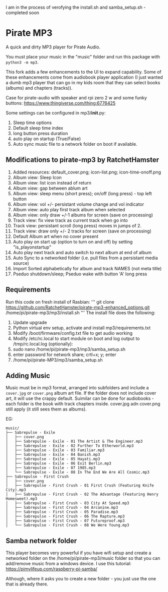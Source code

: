 I am in the process of verofying the install.sh and samba_setup.sh - completed soon

# Pirate MP3

A quick and dirty MP3 player for Pirate Audio.

You must place your music in the "music" folder and run this package with `python3 -m mp3`.

This fork adds a few enhancements to the UI to expand capability. Some of these enhancements come from audiobook player application (I just wanted a dumb mp3 player that can go in my kids room that they can select books (albums) and chapters (tracks)). 

Case for pirate-audio with speaker and rpi zero 2 w and some funky buttons: https://www.thingiverse.com/thing:6776425

Some settings can be configured in mp3/__init__.py:
1. Sleep time options
2. Default sleep time index
3. long button press duration
4. auto play on startup (True/False)
5. Auto sync music file to a network folder on boot if available. 

## Modifications to pirate-mp3 by RatchetHamster
1. Added resources: default_cover.png; icon-list.png; icon-time-onoff.png
2. Album view: Sleep Icon
3. Album view: list icon instead of return
4. Album view: gap between ablum art
5. Album view: sleep menu (short press); on/off (long press) - top left button
6. Album view: vol +/- persistant volume change and vol indicator
7. Album view: auto play first track album when selected
8. Album view: only draw +/-1 albums for screen (save on processing)
9. Track view: fix view track as current track when go into
10. Track view: persistant scroll (long press) moves in jumps of 2. 
11. Track view: draw only +/- 2 tracks for screen (save on processing)
12. Default Album art when no cover present
13. Auto play on start up (option to turn on and off) by setting "is_playonstartup"
14. Auto play next track and auto switch to next album at end of album
15. Auto Sync to a networked folder (i.e. pull files from a persistant media source)
16. Import Sorted alphabetically for album and track NAMES (not meta title)
17. Pseduo shutdown/sleep; Pseduo wake with button 'A' long press

## Requirements

Run this code on fresh install of Rasbian: 
'''
git clone https://github.com/RatchetHamster/pirate-mp3-enhanced_options.git
/home/pi/pirate-mp3/mp3/install.sh
'''
The install file does the following:
1. Update upgrade
2. Python virtual env setup, activate and install mp3/requirements.txt
3. Modify /boot/firmware/config.txt file to get audio working
4. Modify /etc/rc.local to start module on boot and log output to /tmp/rc.local.log
(optionally):
5. sudo nano /home/pi/pirate-mp3/mp3/samba_setup.sh
6. enter password for network share; crtl+x; y; enter
7. /home/pi/pirate-MP3/mp3/samba_setup.sh

## Adding Music

Music must be in mp3 format, arranged into subfolders and include a `cover.jpg` or `cover.png` album art file. If the folder does not include cover art, it will use the crappy default. 
Suimilar can be done for audiobooks - each folder is the book with track chapters inside. cover.jpg adn cover.png still apply (it still sees them as albums). 

EG:

```
music/
├── Sabrepulse - Exile
│   ├── cover.png
│   ├── Sabrepulse - Exile - 01 The Artist & The Engineer.mp3
│   ├── Sabrepulse - Exile - 02 Further To Etherworld.mp3
│   ├── Sabrepulse - Exile - 03 Familiar.mp3
│   ├── Sabrepulse - Exile - 04 Banish.mp3
│   ├── Sabrepulse - Exile - 05 Hayati.mp3
│   ├── Sabrepulse - Exile - 06 Exit Berlin.mp3
│   ├── Sabrepulse - Exile - 07 1985.mp3
│   └── Sabrepulse - Exile - 08 In The End We Are All Cosmic.mp3
├── Sabrepulse - First Crush
│   ├── cover.png
│   ├── Sabrepulse - First Crush - 01 First Crush (Featuring Knife City).mp3
│   ├── Sabrepulse - First Crush - 02 The Advantage (Featuring Henry Homesweet).mp3
│   ├── Sabrepulse - First Crush - 03 City At Speed.mp3
│   ├── Sabrepulse - First Crush - 04 Arcanine.mp3
│   ├── Sabrepulse - First Crush - 05 Paradise.mp3
│   ├── Sabrepulse - First Crush - 06 The Rapture.mp3
│   ├── Sabrepulse - First Crush - 07 Futureproof.mp3
│   └── Sabrepulse - First Crush - 08 We Were Young.mp3
```

## Samba network folder

This player becomes very powerful if you have wifi setup and create a networked folder on the /home/pi/pirate-mp3/music folder so that you can add/remove music from a windows device. I use this tutorial:
https://pimylifeup.com/raspberry-pi-samba/

Although, where it asks you to create a new folder - you just use the one that is already there. 

